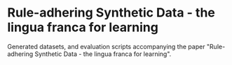 
# Rule-adhering Synthetic Data - the lingua franca for learning

Generated datasets, and evaluation scripts accompanying the paper "Rule-adhering Synthetic Data - the lingua franca for learning".
